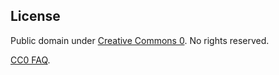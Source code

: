 ## License

Public domain under [Creative Commons 0](http://creativecommons.org/publicdomain/zero/1.0/). 
No rights reserved.

[CC0 FAQ](http://wiki.creativecommons.org/CC0_FAQ).
